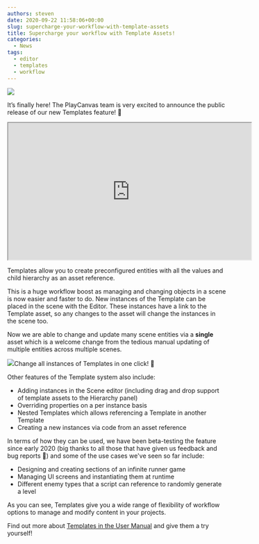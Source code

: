 ```yaml
---
authors: steven
date: 2020-09-22 11:58:06+00:00
slug: supercharge-your-workflow-with-template-assets
title: Supercharge your workflow with Template Assets!
categories:
  - News
tags:
  - editor
  - templates
  - workflow
---
```


![](/img/Templates-static-image.jpg)

It’s finally here! The PlayCanvas team is very excited to announce the public release of our new Templates feature! 🎉

<div className="iframe-container">
    <iframe loading="lazy" width="560" height="315" src="https://www.youtube.com/embed/2HV8Ib6wYRc" title="YouTube video player" allow="accelerometer; autoplay; clipboard-write; encrypted-media; gyroscope; picture-in-picture" allowfullscreen></iframe>
</div>

Templates allow you to create preconfigured entities with all the values and child hierarchy as an asset reference.

This is a huge workflow boost as managing and changing objects in a scene is now easier and faster to do. New instances of the Template can be placed in the scene with the Editor. These instances have a link to the Template asset, so any changes to the asset will change the instances in the scene too.

Now we are able to change and update many scene entities via a **single** asset which is a welcome change from the tedious manual updating of multiple entities across multiple scenes.

![](/img/Kapture-2020-09-16-at-18.32.13.gif)Change all instances of Templates in one click! 🚀

Other features of the Template system also include:

- Adding instances in the Scene editor (including drag and drop support of template assets to the Hierarchy panel)
- Overriding properties on a per instance basis
- Nested Templates which allows referencing a Template in another Template
- Creating a new instances via code from an asset reference

In terms of how they can be used, we have been beta-testing the feature since early 2020 (big thanks to all those that have given us feedback and bug reports 🙏) and some of the use cases we've seen so far include:

- Designing and creating sections of an infinite runner game
- Managing UI screens and instantiating them at runtime
- Different enemy types that a script can reference to randomly generate a level

As you can see, Templates give you a wide range of flexibility of workflow options to manage and modify content in your projects.

Find out more about [Templates in the User Manual](https://developer.playcanvas.com/user-manual/templates/) and give them a try yourself!
